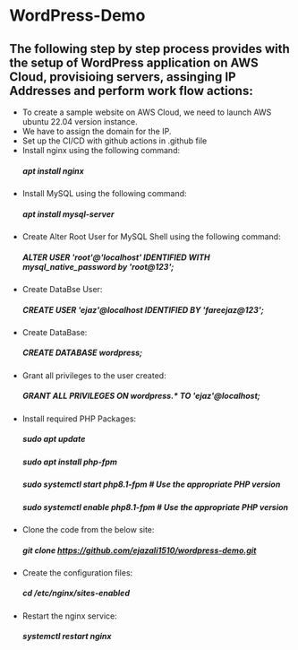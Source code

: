 # WordPress-Demo
## The following step by step process provides with the setup of WordPress application on AWS Cloud, provisioing servers, assinging IP Addresses and perform work flow actions:
* To create a sample website on AWS Cloud, we need to launch AWS ubuntu 22.04 version instance.
* We have to assign the domain for the IP.
* Set up the CI/CD with github actions in .github file 
* Install nginx using the following command:
     ##### apt install nginx
* Install MySQL using the following command:
     ##### apt install mysql-server
* Create Alter Root User for MySQL Shell using the following command:
     ##### ALTER USER 'root'@'localhost' IDENTIFIED WITH mysql_native_password by 'root@123';
* Create DataBse User:  
     ##### CREATE USER 'ejaz'@localhost IDENTIFIED BY 'fareejaz@123';
* Create DataBase:
     ##### CREATE DATABASE wordpress;
* Grant all privileges to the user created:
     ##### GRANT ALL PRIVILEGES ON wordpress.* TO 'ejaz'@localhost;
* Install required PHP Packages:
     ##### sudo apt update
     ##### sudo apt install php-fpm
     ##### sudo systemctl start php8.1-fpm   # Use the appropriate PHP version
     ##### sudo systemctl enable php8.1-fpm  # Use the appropriate PHP version
* Clone the code from the below site: 
     ##### git clone https://github.com/ejazali1510/wordpress-demo.git
* Create the configuration files:
     ##### cd /etc/nginx/sites-enabled
* Restart the nginx service:
     ##### systemctl restart nginx
